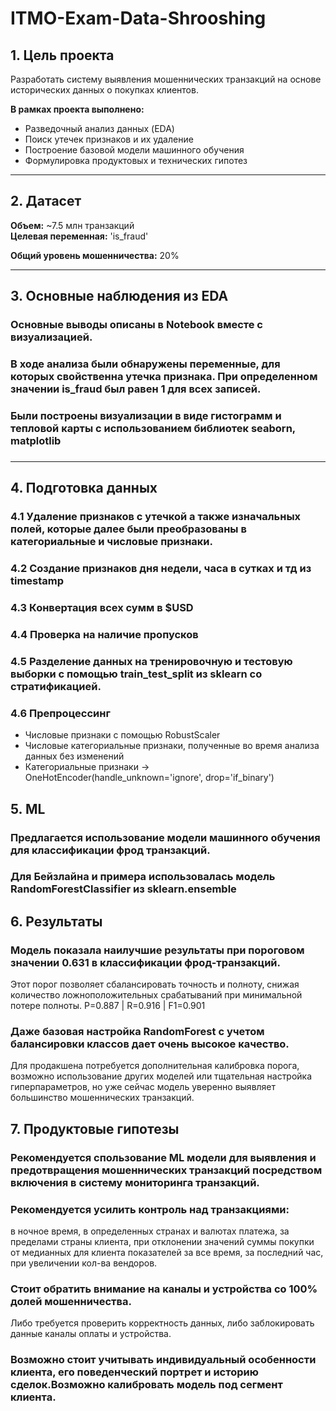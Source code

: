# ITMO-Exam-Data-Shrooshing

## 1. Цель проекта
Разработать систему выявления мошеннических транзакций на основе исторических данных о покупках клиентов.

**В рамках проекта выполнено:**
- Разведочный анализ данных (EDA)
- Поиск утечек признаков и их удаление
- Построение базовой модели машинного обучения
- Формулировка продуктовых и технических гипотез

---

## 2. Датасет

**Объем:** ~7.5 млн транзакций  
**Целевая переменная:** 'is_fraud'

**Общий уровень мошенничества:** 20%

---

## 3. Основные наблюдения из EDA

### Основные выводы описаны в Notebook вместе с визуализацией.
### В ходе анализа были обнаружены переменные, для которых свойственна утечка признака. При определенном значении is_fraud был равен 1 для всех записей.
### Были построены визуализации в виде гистограмм и тепловой карты с использованием библиотек seaborn, matplotlib
### 

---

## 4. Подготовка данных

### 4.1 Удаление признаков с утечкой а также изначальных полей, которые далее были преобразованы в категориальные и числовые признаки.
### 4.2 Создание признаков дня недели, часа в сутках и тд из timestamp
### 4.3 Конвертация всех сумм в $USD
### 4.4 Проверка на наличие пропусков

### 4.5 Разделение данных на тренировочную и тестовую выборки с помощью train_test_split из sklearn со стратификацией.

### 4.6 Препроцессинг
- Числовые признаки с помощью RobustScaler
- Числовые категориальные признаки, полученные во время анализа данных без изменений
- Категориальные признаки → OneHotEncoder(handle_unknown='ignore', drop='if_binary')


## 5. ML
### Предлагается использование модели машинного обучения для классификации фрод транзакций.
### Для Бейзлайна и примера использовалась модель RandomForestClassifier из sklearn.ensemble


## 6. Результаты
### Модель показала наилучшие результаты при пороговом значении 0.631 в классификации фрод-транзакций. 
Этот порог позволяет сбалансировать точность и полноту, снижая количество ложноположительных срабатываний при минимальной потере полноты. P=0.887 | R=0.916 | F1=0.901
### Даже базовая настройка RandomForest с учетом балансировки классов дает очень высокое качество. 
Для продакшена потребуется дополнительная калибровка порога, возможно использование других моделей или тщательная настройка гиперпараметров, но уже сейчас модель уверенно выявляет большинство мошеннических транзакций.


## 7. Продуктовые гипотезы
### Рекомендуется спользование ML модели для выявления и предотвращения мошеннических транзакций посредством включения в систему мониторинга транзакций.
### Рекомендуется усилить контроль над транзакциями:
в ночное время, в определенных странах и валютах платежа, за пределами страны клиента, при отклонении значений суммы покупки от медианных для клиента показателей за все время, за последний час, при увеличении кол-ва вендоров.

### Стоит обратить внимание на каналы и устройства со 100% долей мошенничества. 
Либо требуется проверить корректность данных, либо заблокировать данные каналы оплаты и устройства.
### Возможно стоит учитывать индивидуальный особенности клиента, его поведенческий портрет и историю сделок.Возможно калибровать модель под сегмент клиента. 


